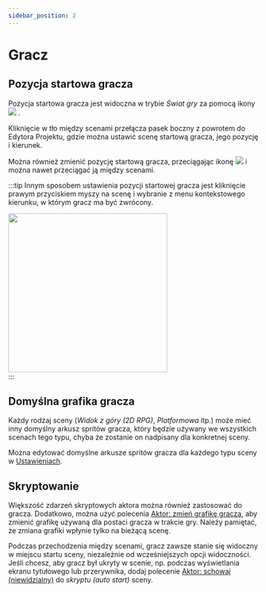 ```yaml
---
sidebar_position: 2
---
```


# Gracz

## Pozycja startowa gracza

Pozycja startowa gracza jest widoczna w trybie _Świat gry_ za pomocą ikony <img src="/img/screenshots/player-start.png" style={{height:12}} /> .

Kliknięcie w tło między scenami przełącza pasek boczny z powrotem do Edytora Projektu, gdzie można ustawić scenę startową gracza, jego pozycję i kierunek.

Można również zmienić pozycję startową gracza, przeciągając ikonę <img src="/img/screenshots/player-start.png" style={{height:12}} />  i można nawet przeciągać ją między scenami.

:::tip
Innym sposobem ustawienia pozycji startowej gracza jest kliknięcie prawym przyciskiem myszy na scenę i wybranie z menu kontekstowego kierunku, w którym gracz ma być zwrócony.

<div className="drop-shadow"><img src="/img/screenshots/set-starting-pos.gif" width="320" className="clip-bottom" /></div>
:::

## Domyślna grafika gracza

Każdy rodzaj sceny (_Widok z góry (2D RPG)_, _Platformowa_ itp.) może mieć inny domyślny arkusz spritów gracza, który będzie używany we wszystkich scenach tego typu, chyba że zostanie on nadpisany dla konkretnej sceny.

Można edytować domyślne arkusze spritów gracza dla każdego typu sceny w [Ustawieniach](/docs/settings).

## Skryptowanie

Większość zdarzeń skryptowych aktora można również zastosować do gracza. Dodatkowo, można użyć polecenia [Aktor: zmień grafikę gracza](/docs/scripting/script-glossary/actor#set-player-sprite-sheet), aby zmienić grafikę używaną dla postaci gracza w trakcie gry. Należy pamiętać, że zmiana grafiki wpłynie tylko na bieżącą scenę.

Podczas przechodzenia między scenami, gracz zawsze stanie się widoczny w miejscu startu sceny, niezależnie od wcześniejszych opcji widoczności. Jeśli chcesz, aby gracz był ukryty w scenie, np. podczas wyświetlania ekranu tytułowego lub przerywnika, dodaj polecenie [Aktor: schowaj (niewidzialny)](/docs/scripting/script-glossary/actor#hide-actor) do _skryptu (auto start)_ sceny.
